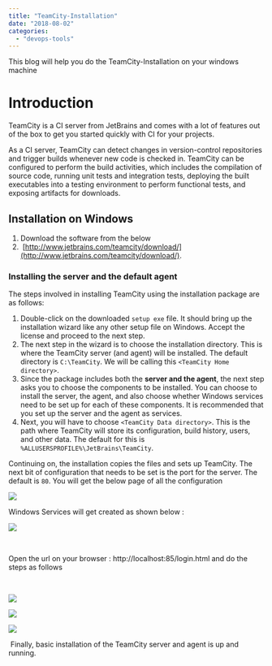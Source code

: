 ```yaml
---
title: "TeamCity-Installation"
date: "2018-08-02"
categories: 
  - "devops-tools"
---
```


This blog will help you do the TeamCity-Installation on your windows machine

# Introduction

TeamCity is a CI server from JetBrains and comes with a lot of features out of the box to get you started quickly with CI for your projects.

As a CI server, TeamCity can detect changes in version-control repositories and trigger builds whenever new code is checked in. TeamCity can be configured to perform the build activities, which includes the compilation of source code, running unit tests and integration tests, deploying the built executables into a testing environment to perform functional tests, and exposing artifacts for downloads.

## Installation on Windows

1. Download the software from the below
2.  [http://www.jetbrains.com/teamcity/download/](http://www.jetbrains.com/teamcity/download/).

### Installing the server and the default agent

The steps involved in installing TeamCity using the installation package are as follows:

1. Double-click on the downloaded `setup exe` file. It should bring up the installation wizard like any other setup file on Windows. Accept the license and proceed to the next step.
2. The next step in the wizard is to choose the installation directory. This is where the TeamCity server (and agent) will be installed. The default directory is `C:\TeamCity`. We will be calling this `<TeamCity Home directory>`.
3. Since the package includes both the **server and the agent**, the next step asks you to choose the components to be installed. You can choose to install the server, the agent, and also choose whether Windows services need to be set up for each of these components. It is recommended that you set up the server and the agent as services.
4. Next, you will have to choose `<TeamCity Data directory>`. This is the path where TeamCity will store its configuration, build history, users, and other data. The default for this is `%ALLUSERSPROFILE%\JetBrains\TeamCity`.

Continuing on, the installation copies the files and sets up TeamCity. The next bit of configuration that needs to be set is the port for the server. The default is `80`. You will get the below page of all the configuration

![](https://cdn-images-1.medium.com/max/800/1*WkHbh1Fc3-M150nsD9utAw.png)

Windows Services will get created as shown below :

![](https://cdn-images-1.medium.com/max/800/1*mJE9cGmi8sz7epDdDnHf3w.png)

 

Open the url on your browser : http://localhost:85/login.html and do the steps as follows

 

![](https://cdn-images-1.medium.com/max/800/1*tFlU5M0ntqaDUHHEr43itQ.png)

![](https://cdn-images-1.medium.com/max/800/1*jRJH4DgoHFwxPQHReqTGuA.png)

![](https://cdn-images-1.medium.com/max/800/1*yfkZ4MRx2Z1ZhkikO8VH2w.png)

 Finally, basic installation of the TeamCity server and agent is up and running.
